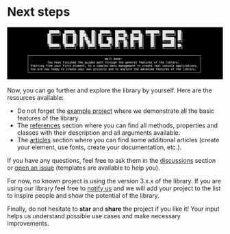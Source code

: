 # Next steps

![Congrats](../assets/img/jpg/conclusion/congrats.jpg)

Now, you can go further and explore the library by yourself. Here are the resources available:

- Do not forget the [example project](https://github.com/MorganKryze/ConsoleAppVisuals/blob/main/example/) where we demonstrate all the basic features of the library.
- The [references](/ConsoleAppVisuals/references/index.html) section where you can find all methods, properties and classes with their description and all arguments available.
- The [articles](/ConsoleAppVisuals/articles/index.html) section where you can find some additional articles (create your element, use fonts, create your documentation, etc.).

If you have any questions, feel free to ask them in the [discussions](https://github.com/MorganKryze/ConsoleAppVisuals/discussions) section or [open an issue](https://github.com/MorganKryze/ConsoleAppVisuals/issues) (templates are available to help you).

For now, no known project is using the version 3.x.x of the library. If you are using our library feel free to [notify us](mailto:morgan@kodelab.fr) and we will add your project to the list to inspire people and show the potential of the library.

Finally, do not hesitate to **star** and **share** the project if you like it! Your input helps us understand possible use cases and make necessary improvements.
